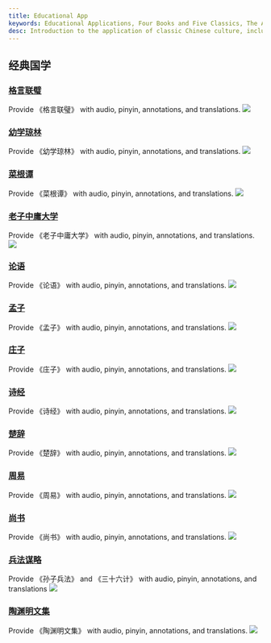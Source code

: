 ```yaml
---
title: Educational App
keywords: Educational Applications, Four Books and Five Classics, The Art of War, Poetry and Prose, Classical Chinese Studies
desc: Introduction to the application of classic Chinese culture, including the Four Books and Five Classics, the Art of War, ancient Chinese poetry and prose, etc
---
```


## 经典国学

### [格言联璧](https://apps.microsoft.com/detail/9NVCXH9J3PVK?hl=zh-cn&gl=CN) ###
Provide 《格言联璧》 with audio, pinyin, annotations, and translations.
![](../assets/images/chinese/geyanlianbi.png)

### [幼学琼林](https://apps.microsoft.com/detail/9P5210CX9TM6?hl=zh-cn&gl=CN) ###
Provide 《幼学琼林》 with audio, pinyin, annotations, and translations.
![](../assets/images/chinese/youxueqionglin.png)

### [菜根谭](https://apps.microsoft.com/detail/9P6SP8KG3DR3?hl=zh-cn&gl=CN) ###
Provide 《菜根谭》 with audio, pinyin, annotations, and translations.
![](../assets/images/chinese/caigentan.png)

### [老子中庸大学](https://apps.microsoft.com/detail/9P0RKSNRRWFP?hl=zh-cn&gl=CN) ###
Provide 《老子中庸大学》 with audio, pinyin, annotations, and translations.
![](../assets/images/chinese/laozhongda.png)

### [论语](https://apps.microsoft.com/detail/9NHW3JNP9V3K?hl=zh-cn&gl=CN) ###
Provide 《论语》 with audio, pinyin, annotations, and translations.
![](../assets/images/chinese/lunyu.png)

### [孟子](https://apps.microsoft.com/detail/9NT8GKQKQXHM?hl=zh-cn&gl=CN) ###
Provide 《孟子》 with audio, pinyin, annotations, and translations.
![](../assets/images/chinese/mengzi.png)

### [庄子](https://apps.microsoft.com/detail/9P8ZTX0BSWXJ?hl=zh-cn&gl=CN) ###
Provide 《庄子》 with audio, pinyin, annotations, and translations.
![](../assets/images/chinese/zhuangzi.png)

### [诗经](https://apps.microsoft.com/detail/9NLZW9RM17TQ?hl=zh-cn&gl=CN) ###
Provide 《诗经》 with audio, pinyin, annotations, and translations.
![](../assets/images/chinese/shijing.png)

### [楚辞](https://apps.microsoft.com/detail/9P3B14JCBC7B?hl=zh-cn&gl=CN) ###
Provide 《楚辞》 with audio, pinyin, annotations, and translations.
![](../assets/images/chinese/chuci.png)

### [周易](https://apps.microsoft.com/detail/9N2CL5SMZ0ZS?hl=zh-cn&gl=CN) ###
Provide 《周易》 with audio, pinyin, annotations, and translations.
![](../assets/images/chinese/zhouyi.png)

### [尚书](https://apps.microsoft.com/detail/9N6HNSBHMBFQ?hl=zh-cn&gl=CN) ###
Provide 《尚书》 with audio, pinyin, annotations, and translations.
![](../assets/images/chinese/shangshu.png)

### [兵法谋略](https://apps.microsoft.com/detail/9MZ1HCPDLMF3?hl=zh-cn&gl=CN) ###
Provide 《孙子兵法》 and 《三十六计》 with audio, pinyin, annotations, and translations
![](../assets/images/chinese/bingfa.png)

### [陶渊明文集](https://apps.microsoft.com/detail/9P1BTCD6KXP0?hl=zh-cn&gl=CN) ###
Provide 《陶渊明文集》 with audio, pinyin, annotations, and translations.
![](../assets/images/chinese/taoyuanming.png)

